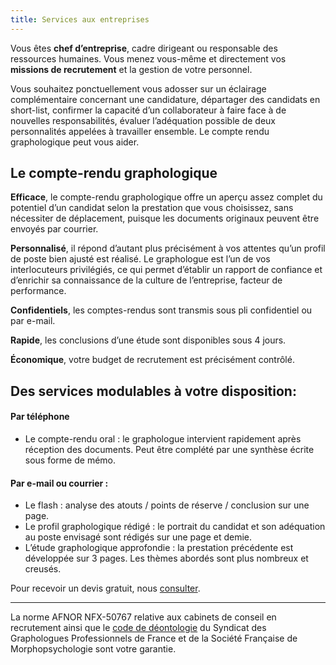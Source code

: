 ```yaml
---
title: Services aux entreprises
---
```

Vous êtes **chef d’entreprise**, cadre dirigeant ou responsable des ressources humaines.
Vous menez vous-même et directement vos **missions de recrutement** et la gestion de votre personnel.

Vous souhaitez ponctuellement vous adosser sur un éclairage complémentaire concernant une candidature, départager des candidats en short-list, confirmer la capacité d’un collaborateur à faire face à de nouvelles responsabilités, évaluer l’adéquation possible de deux personnalités appelées à travailler ensemble. Le compte rendu graphologique peut vous aider.

## Le compte-rendu graphologique

**Efficace**, le compte-rendu graphologique offre un aperçu assez complet du potentiel d’un candidat selon la prestation que vous choisissez, sans nécessiter de déplacement, puisque les documents originaux peuvent être envoyés par courrier.

**Personnalisé**, il répond d’autant plus précisément à vos attentes qu’un profil de poste bien ajusté est réalisé. Le graphologue est l’un de vos interlocuteurs privilégiés, ce qui permet d’établir un rapport de confiance et d’enrichir sa connaissance de la culture de l’entreprise, facteur de performance.

**Confidentiels**, les comptes-rendus sont transmis sous pli confidentiel ou par e-mail.

**Rapide**, les conclusions d’une étude sont disponibles sous 4 jours.

**Économique**, votre budget de recrutement est précisément contrôlé.

## Des services modulables à votre disposition:

#### Par téléphone

* Le compte-rendu oral : le graphologue intervient rapidement après réception des documents. Peut être complété par une synthèse écrite sous forme de mémo.

#### Par e-mail ou courrier :

* Le flash : analyse des atouts / points de réserve / conclusion sur une page.
* Le profil graphologique rédigé : le portrait du candidat et son adéquation au poste envisagé sont rédigés sur une page et demie.
* L’étude graphologique approfondie : la prestation précédente est développée sur 3 pages. Les thèmes abordés sont plus nombreux et creusés.

Pour recevoir un devis gratuit, nous  <a href="mailto:laurence.crespel1@gmail.com"> consulter</a>.

<div class="my-8"> 

- - -

La norme AFNOR <a href="doc/AFNOR.pdf"><i class="fa fa-file-pdf-o" aria-hidden="true"></i></a> NFX-50767 relative aux cabinets de conseil en recrutement ainsi que le <a href="http://www.graphologie.asso.fr/index.php?id=53">code de déontologie</a> du Syndicat des Graphologues Professionnels de France et de la Société Française de Morphopsychologie sont votre garantie.

<div>